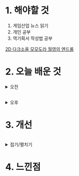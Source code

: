 
# 1. 해야할 것

1. 게임산업 뉴스 읽기 
2. 개인 공부  
3. 역기획서 작성법 공부

[2D 다크소울 모모도라 월영의 엔드롤](https://www.gamemeca.com/view.php?gid=1745024)


# 2. 오늘 배운 것

<details>
<summary>오전</summary>


</details>

##

<details>
<summary>오후</summary>


</details>




# 3. 개선
```
```
<details>
<summary>접기/펼치기</summary>


</details>



# 4. 느낀점
```

```


